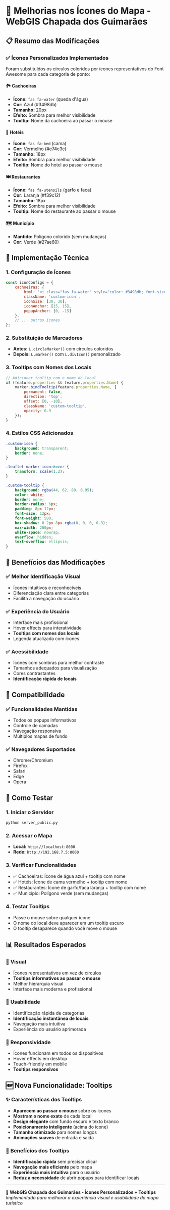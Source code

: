 # 🎨 Melhorias nos Ícones do Mapa - WebGIS Chapada dos Guimarães

## 📋 Resumo das Modificações

### ✅ **Ícones Personalizados Implementados**

Foram substituídos os círculos coloridos por ícones representativos do Font Awesome para cada categoria de ponto:

#### 🏞️ **Cachoeiras**
- **Ícone:** `fas fa-water` (queda d'água)
- **Cor:** Azul (#3498db)
- **Tamanho:** 20px
- **Efeito:** Sombra para melhor visibilidade
- **Tooltip:** Nome da cachoeira ao passar o mouse

#### 🏨 **Hotéis**
- **Ícone:** `fas fa-bed` (cama)
- **Cor:** Vermelho (#e74c3c)
- **Tamanho:** 18px
- **Efeito:** Sombra para melhor visibilidade
- **Tooltip:** Nome do hotel ao passar o mouse

#### 🍽️ **Restaurantes**
- **Ícone:** `fas fa-utensils` (garfo e faca)
- **Cor:** Laranja (#f39c12)
- **Tamanho:** 18px
- **Efeito:** Sombra para melhor visibilidade
- **Tooltip:** Nome do restaurante ao passar o mouse

#### 🗺️ **Município**
- **Mantido:** Polígono colorido (sem mudanças)
- **Cor:** Verde (#27ae60)

## 🔧 Implementação Técnica

### 1. **Configuração de Ícones**
```javascript
const iconConfigs = {
    cachoeiras: {
        html: '<i class="fas fa-water" style="color: #3498db; font-size: 20px; text-shadow: 2px 2px 4px rgba(0,0,0,0.5);"></i>',
        className: 'custom-icon',
        iconSize: [30, 30],
        iconAnchor: [15, 15],
        popupAnchor: [0, -15]
    },
    // ... outros ícones
};
```

### 2. **Substituição de Marcadores**
- **Antes:** `L.circleMarker()` com círculos coloridos
- **Depois:** `L.marker()` com `L.divIcon()` personalizado

### 3. **Tooltips com Nomes dos Locais**
```javascript
// Adicionar tooltip com o nome do local
if (feature.properties && feature.properties.Name) {
    marker.bindTooltip(feature.properties.Name, {
        permanent: false,
        direction: 'top',
        offset: [0, -10],
        className: 'custom-tooltip',
        opacity: 0.9
    });
}
```

### 4. **Estilos CSS Adicionados**
```css
.custom-icon {
    background: transparent;
    border: none;
}

.leaflet-marker-icon:hover {
    transform: scale(1.2);
}

.custom-tooltip {
    background: rgba(44, 62, 80, 0.95);
    color: white;
    border: none;
    border-radius: 6px;
    padding: 8px 12px;
    font-size: 12px;
    font-weight: 500;
    box-shadow: 0 2px 8px rgba(0, 0, 0, 0.3);
    max-width: 200px;
    white-space: nowrap;
    overflow: hidden;
    text-overflow: ellipsis;
}
```

## 🎯 Benefícios das Modificações

### ✅ **Melhor Identificação Visual**
- Ícones intuitivos e reconhecíveis
- Diferenciação clara entre categorias
- Facilita a navegação do usuário

### ✅ **Experiência do Usuário**
- Interface mais profissional
- Hover effects para interatividade
- **Tooltips com nomes dos locais**
- Legenda atualizada com ícones

### ✅ **Acessibilidade**
- Ícones com sombras para melhor contraste
- Tamanhos adequados para visualização
- Cores contrastantes
- **Identificação rápida de locais**

## 📱 Compatibilidade

### ✅ **Funcionalidades Mantidas**
- Todos os popups informativos
- Controle de camadas
- Navegação responsiva
- Múltiplos mapas de fundo

### ✅ **Navegadores Suportados**
- Chrome/Chromium
- Firefox
- Safari
- Edge
- Opera

## 🚀 Como Testar

### 1. **Iniciar o Servidor**
```bash
python server_public.py
```

### 2. **Acessar o Mapa**
- **Local:** `http://localhost:8000`
- **Rede:** `http://192.168.7.5:8000`

### 3. **Verificar Funcionalidades**
- ✅ Cachoeiras: Ícone de água azul + tooltip com nome
- ✅ Hotéis: Ícone de cama vermelho + tooltip com nome
- ✅ Restaurantes: Ícone de garfo/faca laranja + tooltip com nome
- ✅ Município: Polígono verde (sem mudanças)

### 4. **Testar Tooltips**
- Passe o mouse sobre qualquer ícone
- O nome do local deve aparecer em um tooltip escuro
- O tooltip desaparece quando você move o mouse

## 📊 Resultados Esperados

### 🎨 **Visual**
- Ícones representativos em vez de círculos
- **Tooltips informativos ao passar o mouse**
- Melhor hierarquia visual
- Interface mais moderna e profissional

### 🎯 **Usabilidade**
- Identificação rápida de categorias
- **Identificação instantânea de locais**
- Navegação mais intuitiva
- Experiência do usuário aprimorada

### 📱 **Responsividade**
- Ícones funcionam em todos os dispositivos
- Hover effects em desktop
- Touch-friendly em mobile
- **Tooltips responsivos**

## 🆕 **Nova Funcionalidade: Tooltips**

### ✨ **Características dos Tooltips**
- **Aparecem ao passar o mouse** sobre os ícones
- **Mostram o nome exato** de cada local
- **Design elegante** com fundo escuro e texto branco
- **Posicionamento inteligente** (acima do ícone)
- **Tamanho otimizado** para nomes longos
- **Animações suaves** de entrada e saída

### 🎯 **Benefícios dos Tooltips**
- **Identificação rápida** sem precisar clicar
- **Navegação mais eficiente** pelo mapa
- **Experiência mais intuitiva** para o usuário
- **Reduz a necessidade** de abrir popups para identificar locais

---

**🎨 WebGIS Chapada dos Guimarães - Ícones Personalizados + Tooltips**
*Implementado para melhorar a experiência visual e usabilidade do mapa turístico* 